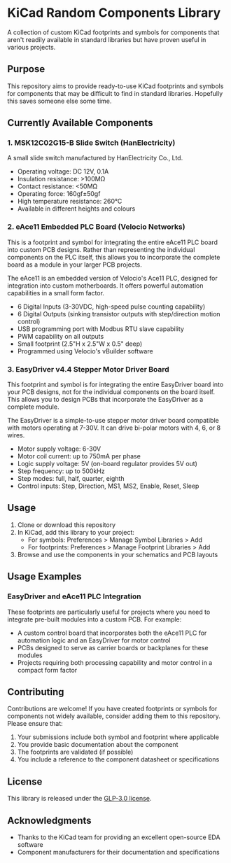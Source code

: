 # KiCad Random Components Library

A collection of custom KiCad footprints and symbols for components that aren't readily available in standard libraries but have proven useful in various projects.

## Purpose

This repository aims to provide ready-to-use KiCad footprints and symbols for components that may be difficult to find in standard libraries. Hopefully this saves someone else some time.

## Currently Available Components

### 1. MSK12C02G15-B Slide Switch (HanElectricity)

A small slide switch manufactured by HanElectricity Co., Ltd. 

- Operating voltage: DC 12V, 0.1A
- Insulation resistance: >100MΩ
- Contact resistance: <50MΩ
- Operating force: 160gf±50gf
- High temperature resistance: 260°C
- Available in different heights and colours

### 2. eAce11 Embedded PLC Board (Velocio Networks)

This is a footprint and symbol for integrating the entire eAce11 PLC board into custom PCB designs. Rather than representing the individual components on the PLC itself, this allows you to incorporate the complete board as a module in your larger PCB projects.

The eAce11 is an embedded version of Velocio's Ace11 PLC, designed for integration into custom motherboards. It offers powerful automation capabilities in a small form factor.

- 6 Digital Inputs (3-30VDC, high-speed pulse counting capability)
- 6 Digital Outputs (sinking transistor outputs with step/direction motion control)
- USB programming port with Modbus RTU slave capability
- PWM capability on all outputs
- Small footprint (2.5"H x 2.5"W x 0.5" deep)
- Programmed using Velocio's vBuilder software

### 3. EasyDriver v4.4 Stepper Motor Driver Board

This footprint and symbol is for integrating the entire EasyDriver board into your PCB designs, not for the individual components on the board itself. This allows you to design PCBs that incorporate the EasyDriver as a complete module.

The EasyDriver is a simple-to-use stepper motor driver board compatible with motors operating at 7-30V. It can drive bi-polar motors with 4, 6, or 8 wires.

- Motor supply voltage: 6-30V
- Motor coil current: up to 750mA per phase
- Logic supply voltage: 5V (on-board regulator provides 5V out)
- Step frequency: up to 500kHz
- Step modes: full, half, quarter, eighth
- Control inputs: Step, Direction, MS1, MS2, Enable, Reset, Sleep

## Usage

1. Clone or download this repository
2. In KiCad, add this library to your project:
   - For symbols: Preferences > Manage Symbol Libraries > Add
   - For footprints: Preferences > Manage Footprint Libraries > Add
3. Browse and use the components in your schematics and PCB layouts

## Usage Examples

### EasyDriver and eAce11 PLC Integration

These footprints are particularly useful for projects where you need to integrate pre-built modules into a custom PCB. For example:

- A custom control board that incorporates both the eAce11 PLC for automation logic and an EasyDriver for motor control
- PCBs designed to serve as carrier boards or backplanes for these modules
- Projects requiring both processing capability and motor control in a compact form factor

## Contributing

Contributions are welcome! If you have created footprints or symbols for components not widely available, consider adding them to this repository. Please ensure that:

1. Your submissions include both symbol and footprint where applicable
2. You provide basic documentation about the component
3. The footprints are validated (if possible)
4. You include a reference to the component datasheet or specifications

## License

This library is released under the [GLP-3.0 license](LICENSE).

## Acknowledgments

- Thanks to the KiCad team for providing an excellent open-source EDA software
- Component manufacturers for their documentation and specifications
